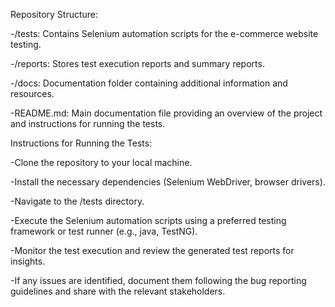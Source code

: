 Repository Structure:

-/tests: Contains Selenium automation scripts for the e-commerce website testing.

-/reports: Stores test execution reports and summary reports.

-/docs: Documentation folder containing additional information and resources.

-README.md: Main documentation file providing an overview of the project and instructions for running the tests.

Instructions for Running the Tests:

-Clone the repository to your local machine.

-Install the necessary dependencies (Selenium WebDriver, browser drivers).

-Navigate to the /tests directory.

-Execute the Selenium automation scripts using a preferred testing framework or test runner (e.g., java, TestNG).

-Monitor the test execution and review the generated test reports for insights.

-If any issues are identified, document them following the bug reporting guidelines and share with the relevant stakeholders.
